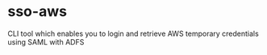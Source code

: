# sso-aws
CLI tool which enables you to login and retrieve AWS temporary credentials using SAML with ADFS 

